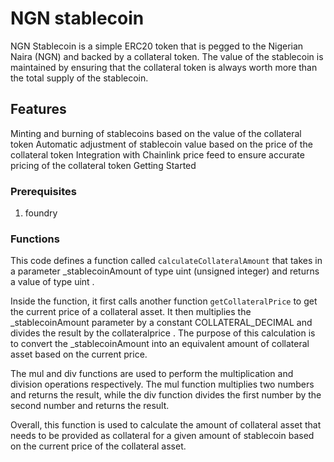 # NGN stablecoin

NGN Stablecoin is a simple ERC20 token that is pegged to the Nigerian Naira (NGN) and backed by a collateral token. The value of the stablecoin is maintained by ensuring that the collateral token is always worth more than the total supply of the stablecoin.

## Features

Minting and burning of stablecoins based on the value of the collateral token
Automatic adjustment of stablecoin value based on the price of the collateral token
Integration with Chainlink price feed to ensure accurate pricing of the collateral token
Getting Started

### Prerequisites

1. foundry

### Functions

This code defines a function called
`calculateCollateralAmount`
that takes in a parameter
\_stablecoinAmount
of type
uint
(unsigned integer) and returns a value of type
uint
.

Inside the function, it first calls another function
`getCollateralPrice`
to get the current price of a collateral asset. It then multiplies the
\_stablecoinAmount
parameter by a constant
COLLATERAL_DECIMAL
and divides the result by the
collateralprice
. The purpose of this calculation is to convert the
\_stablecoinAmount
into an equivalent amount of collateral asset based on the current price.

The
mul
and
div
functions are used to perform the multiplication and division operations respectively. The
mul
function multiplies two numbers and returns the result, while the
div
function divides the first number by the second number and returns the result.

Overall, this function is used to calculate the amount of collateral asset that needs to be provided as collateral for a given amount of stablecoin based on the current price of the collateral asset.
